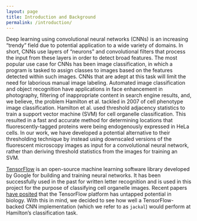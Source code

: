 ```yaml
---
layout: page
title: Introduction and Background
permalink: /introduction/
---
```


Deep learning using convolutional neural networks (CNNs) is an increasing “trendy” field due to potential application to a wide variety of domains. In short, CNNs use layers of “neurons” and convolutional filters that process the input from these layers in order to detect broad features. The most popular use case for CNNs has been image classification, in which a program is tasked to assign classes to images based on the features detected within such images. CNNs that are adept at this task will limit the need for laborious manual image labeling. Automated image classification and object recognition have applications in face enhancement in photography, filtering of inappropriate content in search engine results, and, we believe, the problem Hamilton et al. tackled in 2007 of cell phenotype image classification.
Hamilton et al. used threshold adjacency statistics to train a support vector machine (SVM) for cell organelle classification. This resulted in a fast and accurate method for determining locations that fluorescently-tagged proteins were being endogenously expressed in HeLa cells. In our work, we have developed a potential alternative to their thresholding technique by instead using downscaled versions of the fluorescent microscopy images as input for a convolutional neural network, rather than deriving threshold statistics from the images for training an SVM.

[TensorFlow](http://download.tensorflow.org/paper/whitepaper2015.pdf) is an open-source machine learning software library developed by Google for building and training neural networks. It has been successfully used in the past for written letter recognition and is used in this project for the purpose of classifying cell organelle images. Recent papers [have posited](http://www.cell.com/cell-systems/pdf/S2405-4712(16)00010-7.pdf) that the TensorFlow platform has untapped potential in biology. With this in mind, we decided to see how well a TensorFlow-backed CNN implementation (which we refer to as `jackal`) would perform at Hamilton’s classification task.
